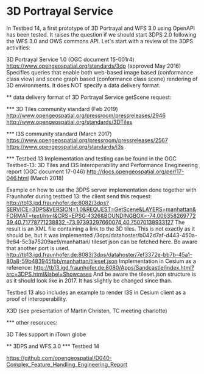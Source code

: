 # 3D Portrayal Service

In Testbed 14, a first prototype of 3D Portrayal and WFS 3.0 using OpenAPI has been tested. It raises the question if we should start 3DPS 2.0 following the WFS 3.0 and OWS commons API. Let's start with a review of the 3DPS activities:

3D Portrayal Service 1.0 (OGC document 15-001r4)
https://www.opengeospatial.org/standards/3dp (approved May 2016)
Specifies queries that enable both web-based image based (conformance class view) and scene graph based (conformance class scene) rendering of 3D environments. It does NOT specify a data delivery format. 

** data delivery format of 3D Portrayal Service getScene request:

*** 3D Tiles community standard (Feb 2019)
http://www.opengeospatial.org/pressroom/pressreleases/2946
http://www.opengeospatial.org/standards/3DTiles

*** I3S community standard (March 2017)
https://www.opengeospatial.org/pressroom/pressreleases/2567
https://www.opengeospatial.org/standards/i3s

*** Testbed 13
Implementation and testing can be found in the OGC Testbed-13: 3D Tiles and I3S Interoperability and Performance Enegineering report (OGC document 17-046)
http://docs.opengeospatial.org/per/17-046.html (March 2018)

Example on how to use the 3DPS server implementation done together with Fraunhofer during testbed 13:
the client send this request:
http://tb13.igd.fraunhofer.de:8082/3dps?SERVICE=3DPS&VERSION=1.0&REQUEST=GetScene&LAYERS=manhattan&FORMAT=text/html&CRS=EPSG:4326&BOUNDINGBOX=-74.00635826977239,40.71778771238832,-73.97393297660074,40.75070138933127
The result is an XML file containing a link to the 3D tiles. This is not exactly as it should be, but it was implemented
/3dps/datahoster/b042d7af-d443-450a-9e84-5c3a75209ae9/manhattan/
tileset json can be fetched here. Be aware that another port is used.
http://tb13.igd.fraunhofer.de:8083/3dps/datahoster/7ef3372e-bb7b-45a1-80a8-59b483945fbb/manhattan/tileset.json
Implementation in Cesium as a reference:
http://tb13.igd.fraunhofer.de:8080/Apps/Sandcastle/index.html?src=3DPS.html&label=Showcases
And be aware the tileset.json structure  is as it should look like in 2017. It has slightly be changed since than.

Testbed 13 also includes an example to render I3S in Cesium client as a proof of interoperability.

X3D 
(see presentation of Martin Christen, TC meeting charlotte)

*** other resoruces:

3D Tiles support in iTown globe

** 3DPS and WFS 3.0
*** Testbed 14

https://github.com/opengeospatial/D040-Complex_Feature_Handling_Engineering_Report



